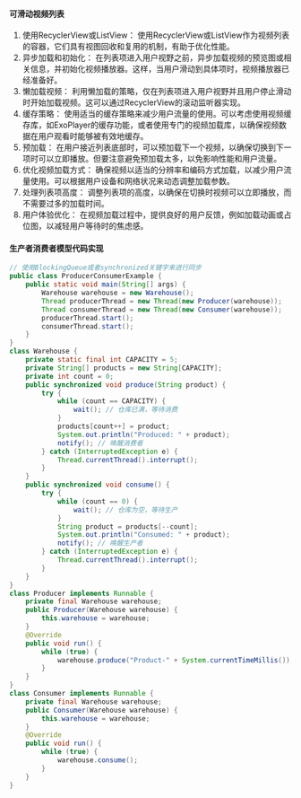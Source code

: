 #### 可滑动视频列表

1. 使用RecyclerView或ListView： 使用RecyclerView或ListView作为视频列表的容器，它们具有视图回收和复用的机制，有助于优化性能。
2. 异步加载和初始化： 在列表项进入用户视野之前，异步加载视频的预览图或相关信息，并初始化视频播放器。这样，当用户滑动到具体项时，视频播放器已经准备好。
3. 懒加载视频： 利用懒加载的策略，仅在列表项进入用户视野并且用户停止滑动时开始加载视频。这可以通过RecyclerView的滚动监听器实现。
4. 缓存策略： 使用适当的缓存策略来减少用户流量的使用。可以考虑使用视频缓存库，如ExoPlayer的缓存功能，或者使用专门的视频加载库，以确保视频数据在用户观看时能够被有效地缓存。
5. 预加载： 在用户接近列表底部时，可以预加载下一个视频，以确保切换到下一项时可以立即播放。但要注意避免预加载太多，以免影响性能和用户流量。
6. 优化视频加载方式： 确保视频以适当的分辨率和编码方式加载，以减少用户流量使用。可以根据用户设备和网络状况来动态调整加载参数。
7. 处理列表项高度： 调整列表项的高度，以确保在切换时视频可以立即播放，而不需要过多的加载时间。
8. 用户体验优化： 在视频加载过程中，提供良好的用户反馈，例如加载动画或占位图，以减轻用户等待时的焦虑感。



#### 生产者消费者模型代码实现

```java
// 使用BlockingQueue或者synchronized关键字来进行同步
public class ProducerConsumerExample {
    public static void main(String[] args) {
        Warehouse warehouse = new Warehouse();
        Thread producerThread = new Thread(new Producer(warehouse));
        Thread consumerThread = new Thread(new Consumer(warehouse));
        producerThread.start();
        consumerThread.start();
    }
}
class Warehouse {
    private static final int CAPACITY = 5;
    private String[] products = new String[CAPACITY];
    private int count = 0;
    public synchronized void produce(String product) {
        try {
            while (count == CAPACITY) {
                wait(); // 仓库已满，等待消费
            }
            products[count++] = product;
            System.out.println("Produced: " + product);
            notify(); // 唤醒消费者
        } catch (InterruptedException e) {
            Thread.currentThread().interrupt();
        }
    }
    public synchronized void consume() {
        try {
            while (count == 0) {
                wait(); // 仓库为空，等待生产
            }
            String product = products[--count];
            System.out.println("Consumed: " + product);
            notify(); // 唤醒生产者
        } catch (InterruptedException e) {
            Thread.currentThread().interrupt();
        }
    }
}
class Producer implements Runnable {
    private final Warehouse warehouse;
    public Producer(Warehouse warehouse) {
        this.warehouse = warehouse;
    }
    @Override
    public void run() {
        while (true) {
            warehouse.produce("Product-" + System.currentTimeMillis());
        }
    }
}
class Consumer implements Runnable {
    private final Warehouse warehouse;
    public Consumer(Warehouse warehouse) {
        this.warehouse = warehouse;
    }
    @Override
    public void run() {
        while (true) {
            warehouse.consume();
        }
    }
}
```

